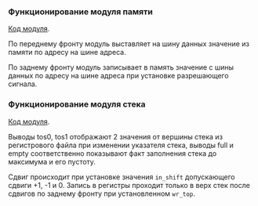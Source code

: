 
### Функционирование модуля памяти

[Код модуля](src/machine/components/RAM.py).

По переднему фронту модуль выставляет на шину данных значение из памяти по адресу на шине адреса.

По заднему фронту модуль записывает в память значение 
с шины данных по адресу на шине адреса при установке разрешающего сигнала.

### Функционирование модуля стека

[Код модуля](src/machine/components/ExtendedStack.py).

Выводы tos0, tos1 отображают 2 значения от вершины стека из регистрового файла при изменении указателя стека, 
выводы full и empty соответственно показывают факт заполнения стека до максимума и его пустоту.

Сдвиг происходит при установке значения `in_shift` допускающего сдвиги +1, -1 и 0. 
Запись в регистры проходит только в верх стек после сдвигов по заднему фронту при установленном `wr_top`.
